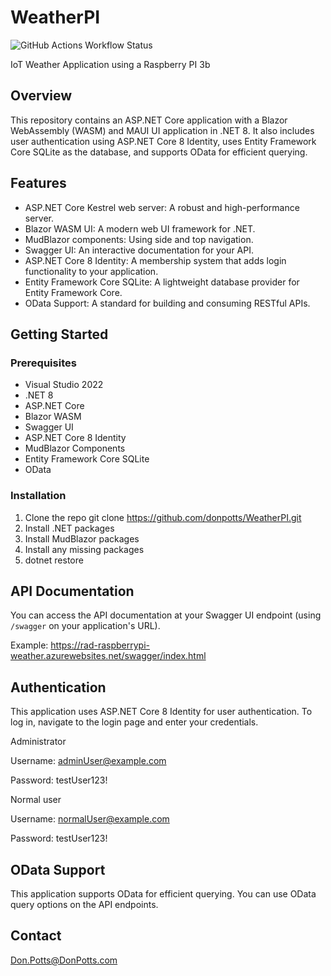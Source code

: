 # WeatherPI

![GitHub Actions Workflow Status](https://img.shields.io/github/actions/workflow/status/donpotts/weatherpi/rad-raspberrypi-weather.yml?logo=github)

IoT Weather Application using a Raspberry PI 3b

## Overview

This repository contains an ASP.NET Core application with a Blazor WebAssembly (WASM) and MAUI UI application in .NET 8. It also includes user authentication using ASP.NET Core 8 Identity, uses Entity Framework Core SQLite as the database, and supports OData for efficient querying.

## Features

- ASP.NET Core Kestrel web server: A robust and high-performance server.
- Blazor WASM UI: A modern web UI framework for .NET.
- MudBlazor components: Using side and top navigation.
- Swagger UI: An interactive documentation for your API.
- ASP.NET Core 8 Identity: A membership system that adds login functionality to your application.
- Entity Framework Core SQLite: A lightweight database provider for Entity Framework Core.
- OData Support: A standard for building and consuming RESTful APIs.

## Getting Started

### Prerequisites

- Visual Studio 2022
- .NET 8
- ASP.NET Core
- Blazor WASM
- Swagger UI
- ASP.NET Core 8 Identity
- MudBlazor Components
- Entity Framework Core SQLite
- OData

### Installation

1. Clone the repo
  git clone https://github.com/donpotts/WeatherPI.git
2. Install .NET packages
3. Install MudBlazor packages
4. Install any missing packages
5. dotnet restore
   
## API Documentation

You can access the API documentation at your Swagger UI endpoint (using `/swagger` on your application's URL).

Example:  https://rad-raspberrypi-weather.azurewebsites.net/swagger/index.html

## Authentication

This application uses ASP.NET Core 8 Identity for user authentication. To log in, navigate to the login page and enter your credentials.

Administrator

Username:  adminUser@example.com

Password:  testUser123!

Normal user

Username:  normalUser@example.com

Password:  testUser123!

## OData Support

This application supports OData for efficient querying. You can use OData query options on the API endpoints.

## Contact

Don.Potts@DonPotts.com
